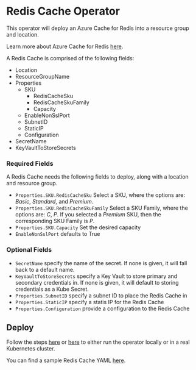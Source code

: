 # Redis Cache Operator

This operator will deploy an Azure Cache for Redis into a resource group and location.

Learn more about Azure Cache for Redis [here](https://docs.microsoft.com/en-us/azure/azure-cache-for-redis/cache-overview).

A Redis Cache is comprised of the following fields:
- Location
- ResourceGroupName
- Properties
    - SKU
        - RedisCacheSku
        - RedisCacheSkuFamily
        - Capacity
    - EnableNonSslPort
    - SubnetID
    - StaticIP
    - Configuration
- SecretName
- KeyVaultToStoreSecrets

### Required Fields

A Redis Cache needs the following fields to deploy, along with a location and resource group.

* `Properties.SKU.RedisCacheSku` Select a SKU, where the options are: _Basic_, _Standard_, and _Premium_.
* `Properties.SKU.RedisCacheSkuFamily` Select a SKU Family, where the options are: _C_, _P_. If you selected a _Premium_ SKU, then the corresponding SKU Family is _P_.
* `Properties.SKU.Capacity` Set the desired capacity 
* `EnableNonSslPort` defaults to True

### Optional Fields

* `SecretName` specify the name of the secret. If none is given, it will fall back to a default name.
* `KeyVaultToStoreSecrets` specify a Key Vault to store primary and secondary credentials in. If none is given, it will default to storing credentials as a Kube Secret.
* `Properties.SubnetID` specify a subnet ID to place the Redis Cache in
* `Properties.StaticIP` specify a statis IP for the Redis Cache
* `Properties.Configuration` provide a configuration to the Redis Cache

## Deploy

Follow the steps [here](/docs/development.md) or [here](/docs/deploy.md) to either run the operator locally or in a real Kubernetes cluster.

You can find a sample Redis Cache YAML [here](/config/samples/azure_v1alpha1_rediscache.yaml).